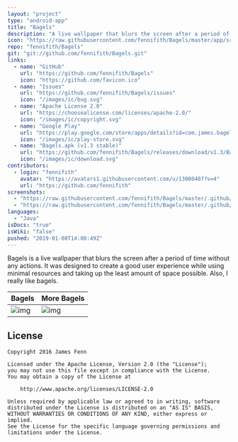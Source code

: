 ```yaml
---
layout: "project"
type: "android-app"
title: "Bagels"
description: "A live wallpaper that blurs the screen after a period of time without any actions."
icon: "https://raw.githubusercontent.com/fennifith/Bagels/master/app/src/main/res/mipmap-xxxhdpi/ic_launcher_web.png"
repo: "fennifith/Bagels"
git: "git://github.com/fennifith/Bagels.git"
links: 
  - name: "GitHub"
    url: "https://github.com/fennifith/Bagels"
    icon: "https://github.com/favicon.ico"
  - name: "Issues"
    url: "https://github.com/fennifith/Bagels/issues"
    icon: "/images/ic/bug.svg"
  - name: "Apache License 2.0"
    url: "https://choosealicense.com/licenses/apache-2.0/"
    icon: "/images/ic/copyright.svg"
  - name: "Google Play"
    url: "https://play.google.com/store/apps/details?id=com.james.bagels"
    icon: "/images/ic/play-store.svg"
  - name: "Bagels.apk (v1.3 stable)"
    url: "https://github.com/fennifith/Bagels/releases/download/v1.3/Bagels.apk"
    icon: "/images/ic/download.svg"
contributors: 
  - login: "fennifith"
    avatar: "https://avatars1.githubusercontent.com/u/13000407?v=4"
    url: "https://github.com/fennifith"
screenshots: 
  - "https://raw.githubusercontent.com/fennifith/Bagels/master/.github/images/bagels.png"
  - "https://raw.githubusercontent.com/fennifith/Bagels/master/.github/images/blurred.png"
languages: 
  - "Java"
isDocs: "true"
isWiki: "false"
pushed: "2019-01-08T14:00:49Z"
---
```


Bagels is a live wallpaper that blurs the screen after a period of time without any actions. It was designed to create a good user experience while using minimal resources and taking up the least amount of space possible. Also, I really like bagels.

|Bagels|More Bagels|
|--------|--------|
|![img](https://github.com/fennifith/Bagels/blob/master/./.github/images/bagels.png?raw=true)|![img](https://github.com/fennifith/Bagels/blob/master/./.github/images/blurred.png?raw=true)|

## License

```nohighlight
Copyright 2016 James Fenn

Licensed under the Apache License, Version 2.0 (the "License");
you may not use this file except in compliance with the License.
You may obtain a copy of the License at

    http://www.apache.org/licenses/LICENSE-2.0

Unless required by applicable law or agreed to in writing, software
distributed under the License is distributed on an "AS IS" BASIS,
WITHOUT WARRANTIES OR CONDITIONS OF ANY KIND, either express or implied.
See the License for the specific language governing permissions and
limitations under the License.
```
